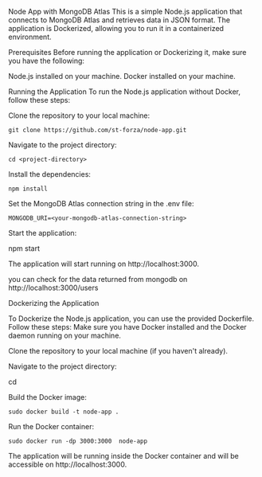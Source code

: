 Node App with MongoDB Atlas
This is a simple Node.js application that connects to MongoDB Atlas and retrieves data in JSON format. The application is Dockerized, allowing you to run it in a containerized environment.

Prerequisites
Before running the application or Dockerizing it, make sure you have the following:

Node.js installed on your machine.
Docker installed on your machine.

Running the Application
To run the Node.js application without Docker, follow these steps:

Clone the repository to your local machine:

    git clone https://github.com/st-forza/node-app.git

Navigate to the project directory:

    cd <project-directory>

Install the dependencies:

    npm install

Set the MongoDB Atlas connection string in the .env file:

    MONGODB_URI=<your-mongodb-atlas-connection-string>

Start the application:

npm start

The application will start running on http://localhost:3000.

you can check for the data returned from mongodb on http://localhost:3000/users

Dockerizing the Application

To Dockerize the Node.js application, you can use the provided Dockerfile. Follow these steps:
Make sure you have Docker installed and the Docker daemon running on your machine.

Clone the repository to your local machine (if you haven't already).

Navigate to the project directory:

cd <project-directory>

Build the Docker image:

    sudo docker build -t node-app .

Run the Docker container:

    sudo docker run -dp 3000:3000  node-app

The application will be running inside the Docker container and will be accessible on http://localhost:3000.


